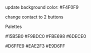 update background color: #F4F0F9


change contact to 2 buttons


Palettes

#15B5B0
#F9BDC0
#FBE698
#6DECE0



#D6FFE9
#EAE2F3
#E9D6FF